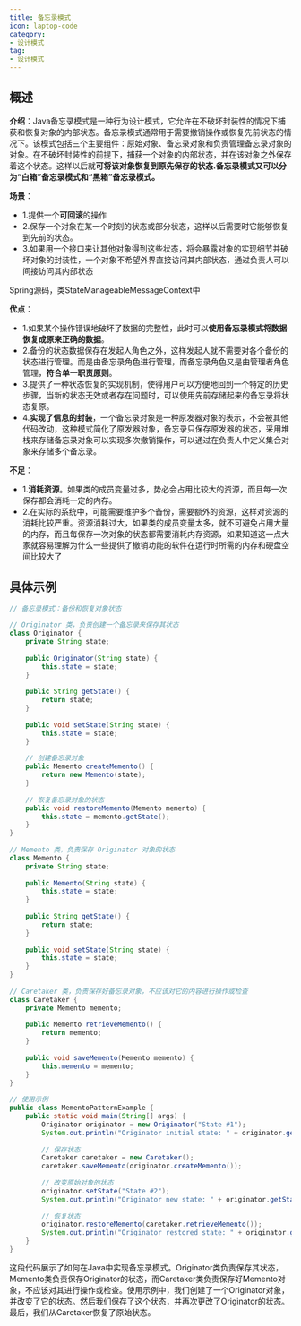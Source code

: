 ```yaml
---
title: 备忘录模式
icon: laptop-code
category:
- 设计模式
tag:
- 设计模式
---
```


## 概述

**介绍**：Java备忘录模式是一种行为设计模式，它允许在不破坏封装性的情况下捕获和恢复对象的内部状态。备忘录模式通常用于需要撤销操作或恢复先前状态的情况下。该模式包括三个主要组件：原始对象、备忘录对象和负责管理备忘录对象的对象。在不破坏封装性的前提下，捕获一个对象的内部状态，并在该对象之外保存着这个状态。这样以后就**可将该对象恢复到原先保存的状态.备忘录模式又可以分为“白箱”备忘录模式和“黑箱”备忘录模式。**

**场景**：
* 1.提供一个**可回滚**的操作
* 2.保存一个对象在某一个时刻的状态或部分状态，这样以后需要时它能够恢复到先前的状态。
* 3.如果用一个接口来让其他对象得到这些状态，将会暴露对象的实现细节并破坏对象的封装性，一个对象不希望外界直接访问其内部状态，通过负责人可以间接访问其内部状态

Spring源码，类StateManageableMessageContext中

**优点**：
* 1.如果某个操作错误地破坏了数据的完整性，此时可以**使用备忘录模式将数据恢复成原来正确的数据**。
* 2.备份的状态数据保存在发起人角色之外，这样发起人就不需要对各个备份的状态进行管理。而是由备忘录角色进行管理，而备忘录角色又是由管理者角色管理，**符合单一职责原则**。
* 3.提供了一种状态恢复的实现机制，使得用户可以方便地回到一个特定的历史步骤，当新的状态无效或者存在问题时，可以使用先前存储起来的备忘录将状态复原。
* 4.**实现了信息的封装**，一个备忘录对象是一种原发器对象的表示，不会被其他代码改动，这种模式简化了原发器对象，备忘录只保存原发器的状态，采用堆栈来存储备忘录对象可以实现多次撤销操作，可以通过在负责人中定义集合对象来存储多个备忘录。

**不足**：
* 1.**消耗资源**。如果类的成员变量过多，势必会占用比较大的资源，而且每一次保存都会消耗一定的内存。
* 2.在实际的系统中，可能需要维护多个备份，需要额外的资源，这样对资源的消耗比较严重。资源消耗过大，如果类的成员变量太多，就不可避免占用大量的内存，而且每保存一次对象的状态都需要消耗内存资源，如果知道这一点大家就容易理解为什么一些提供了撤销功能的软件在运行时所需的内存和硬盘空间比较大了

## 具体示例


```java
// 备忘录模式：备份和恢复对象状态
 
// Originator 类，负责创建一个备忘录来保存其状态
class Originator {
    private String state;
 
    public Originator(String state) {
        this.state = state;
    }
 
    public String getState() {
        return state;
    }
 
    public void setState(String state) {
        this.state = state;
    }
 
    // 创建备忘录对象
    public Memento createMemento() {
        return new Memento(state);
    }
 
    // 恢复备忘录对象的状态
    public void restoreMemento(Memento memento) {
        this.state = memento.getState();
    }
}
 
// Memento 类，负责保存 Originator 对象的状态
class Memento {
    private String state;
 
    public Memento(String state) {
        this.state = state;
    }
 
    public String getState() {
        return state;
    }
 
    public void setState(String state) {
        this.state = state;
    }
}
 
// Caretaker 类，负责保存好备忘录对象，不应该对它的内容进行操作或检查
class Caretaker {
    private Memento memento;
 
    public Memento retrieveMemento() {
        return memento;
    }
 
    public void saveMemento(Memento memento) {
        this.memento = memento;
    }
}
 
// 使用示例
public class MementoPatternExample {
    public static void main(String[] args) {
        Originator originator = new Originator("State #1");
        System.out.println("Originator initial state: " + originator.getState());
 
        // 保存状态
        Caretaker caretaker = new Caretaker();
        caretaker.saveMemento(originator.createMemento());
 
        // 改变原始对象的状态
        originator.setState("State #2");
        System.out.println("Originator new state: " + originator.getState());
 
        // 恢复状态
        originator.restoreMemento(caretaker.retrieveMemento());
        System.out.println("Originator restored state: " + originator.getState());
    }
}
```

这段代码展示了如何在Java中实现备忘录模式。Originator类负责保存其状态，Memento类负责保存Originator的状态，而Caretaker类负责保存好Memento对象，不应该对其进行操作或检查。使用示例中，我们创建了一个Originator对象，并改变了它的状态。然后我们保存了这个状态，并再次更改了Originator的状态。最后，我们从Caretaker恢复了原始状态。

